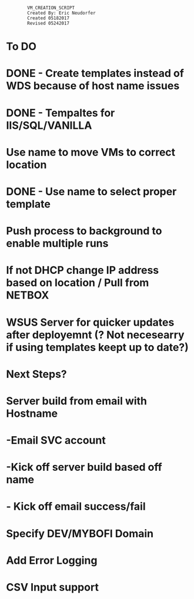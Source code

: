 
            VM_CREATION_SCRIPT
            Created By: Eric Neudorfer
            Created 05182017
            Revised 05242017


# To DO
#
# DONE - Create templates instead of WDS because of host name issues
# DONE - Tempaltes for IIS/SQL/VANILLA
# Use name to move VMs to correct location
# DONE - Use name to select proper template
# Push process to background to enable multiple runs
# If not DHCP change IP address based on location / Pull from NETBOX
# WSUS Server for quicker updates after deployemnt (? Not necesearry if using templates keept up to date?)
# Next Steps?
# Server build from email with Hostname 
#       -Email SVC account
#       -Kick off server build based off name
#       - Kick off email success/fail
# Specify DEV/MYBOFI Domain
# Add Error Logging
# CSV Input support
